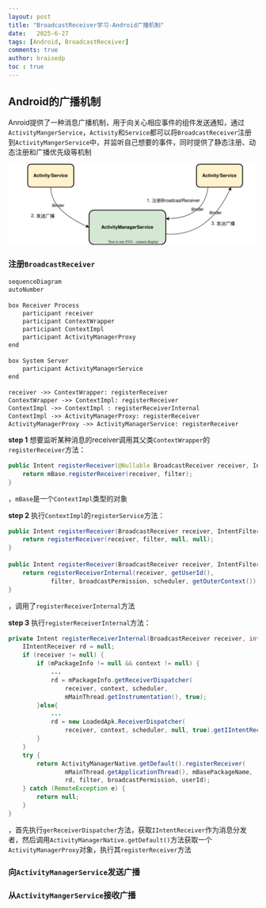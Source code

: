 ```yaml
---
layout: post
title: "BroadcastReceiver学习-Android广播机制"
date:   2025-6-27
tags: [Android, BroadcastReceiver]
comments: true
author: braisedp
toc : true
---
```


<!-- more -->

## Android的广播机制

Anroid提供了一种消息广播机制，用于向关心相应事件的组件发送通知，通过`ActivityMangerService`，`Activity`和`Service`都可以将`BroadcastReceiver`注册到`ActivityMangerService`中，并监听自己想要的事件，同时提供了静态注册、动态注册和广播优先级等机制

![broad_cast](../images/2025-6-27-broadcast_receiver/broadcast.svg)

### 注册`BroadcastReceiver`

```mermaid
sequenceDiagram
autoNumber

box Receiver Process
    participant receiver
    participant ContextWrapper
    participant ContextImpl
    participant ActivityManagerProxy
end

box System Server
    participant ActivityManagerService
end

receiver ->> ContextWrapper: registerReceiver
ContextWrapper ->> ContextImpl: registerReceiver
ContextImpl ->> ContextImpl : registerReceiverInternal
ContextImpl ->> ActivityManagerProxy: registerReceiver
ActivityManagerProxy ->> ActivityManagerService: registerReceiver
```
**step 1** 想要监听某种消息的receiver调用其父类`ContextWrapper`的`registerReceiver`方法：
```java
public Intent registerReceiver(@Nullable BroadcastReceiver receiver, IntentFilter filter) {
    return mBase.registerReceiver(receiver, filter);
}
```
，`mBase`是一个`ContextImpl`类型的对象

**step 2** 执行`ContextImpl`的`registerService`方法：
```java
public Intent registerReceiver(BroadcastReceiver receiver, IntentFilter filter) {
    return registerReceiver(receiver, filter, null, null);
}

public Intent registerReceiver(BroadcastReceiver receiver, IntentFilter filter, String broadcastPermission, Handler scheduler) {
    return registerReceiverInternal(receiver, getUserId(),
            filter, broadcastPermission, scheduler, getOuterContext());
}
```
，调用了`registerReceiverInternal`方法

**step 3** 执行`registerReceiverInternal`方法：
```java
private Intent registerReceiverInternal(BroadcastReceiver receiver, int userId, IntentFilter filter, String broadcastPermission, Handler scheduler, Context context) {
    IIntentReceiver rd = null;
    if (receiver != null) {
        if (mPackageInfo != null && context != null) {
            ...
            rd = mPackageInfo.getReceiverDispatcher(
                receiver, context, scheduler,
                mMainThread.getInstrumentation(), true);
        }else{
            ...
            rd = new LoadedApk.ReceiverDispatcher(
                receiver, context, scheduler, null, true).getIIntentReceiver();
        }
    }
    try {
        return ActivityManagerNative.getDefault().registerReceiver(
                mMainThread.getApplicationThread(), mBasePackageName,
                rd, filter, broadcastPermission, userId);
    } catch (RemoteException e) {
        return null;
    }
}
```
，首先执行`gerReceiverDispatcher`方法，获取`IIntentReceiver`作为消息分发者，然后调用`ActivityManagerNative.getDefault()`方法获取一个`ActivityManagerProxy`对象，执行其`registerReceiver`方法

### 向`ActivityManagerService`发送广播

### 从`ActivityMangerService`接收广播
